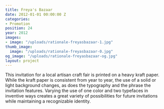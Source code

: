 ```yaml
---
title: Freya's Bazaar
date: 2012-01-01 00:00:00 Z
categories:
- Promotion
position: 24
year: 2012
images:
- image: "/uploads/rationale-freyasbazaar-1.jpg"
thumb_image:
  image: "/uploads/rationale-freyasbazaar-0.jpg"
og_image: "/uploads/rationale-freyasbazaar-og.jpg"
layout: project
---
```


This invitation for a local artisan craft fair is printed on a heavy kraft paper. While the kraft paper is consistent from year to year, the use of a solid or light background changes, as does the typography and the phrase the invitation features. Varying the use of one color and two typefaces in inventive ways creates a great variety of possibilities for future invitations while maintaining a recognizable identity.
